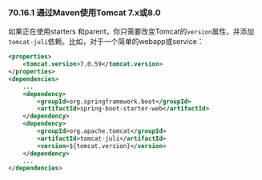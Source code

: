 ### 70.16.1 通过Maven使用Tomcat 7.x或8.0

如果正在使用starters 和parent，你只需要改变Tomcat的`version`属性，并添加`tomcat-juli`依赖。比如，对于一个简单的webapp或service：
```xml
<properties>
    <tomcat.version>7.0.59</tomcat.version>
</properties>
<dependencies>
    ...
    <dependency>
        <groupId>org.springframework.boot</groupId>
        <artifactId>spring-boot-starter-web</artifactId>
    </dependency>
    <dependency>
        <groupId>org.apache.tomcat</groupId>
        <artifactId>tomcat-juli</artifactId>
        <version>${tomcat.version}</version>
    </dependency>
    ...
</dependencies>
```
